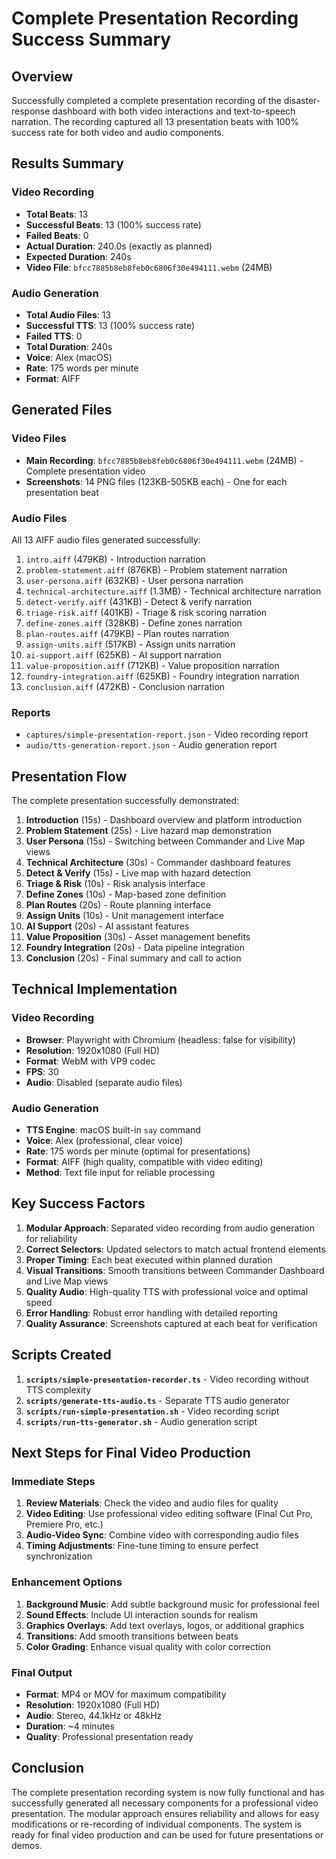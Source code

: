 # Complete Presentation Recording Success Summary

## Overview
Successfully completed a complete presentation recording of the disaster-response dashboard with both video interactions and text-to-speech narration. The recording captured all 13 presentation beats with 100% success rate for both video and audio components.

## Results Summary

### Video Recording
- **Total Beats**: 13
- **Successful Beats**: 13 (100% success rate)
- **Failed Beats**: 0
- **Actual Duration**: 240.0s (exactly as planned)
- **Expected Duration**: 240s
- **Video File**: `bfcc7885b8eb8feb0c6806f30e494111.webm` (24MB)

### Audio Generation
- **Total Audio Files**: 13
- **Successful TTS**: 13 (100% success rate)
- **Failed TTS**: 0
- **Total Duration**: 240s
- **Voice**: Alex (macOS)
- **Rate**: 175 words per minute
- **Format**: AIFF

## Generated Files

### Video Files
- **Main Recording**: `bfcc7885b8eb8feb0c6806f30e494111.webm` (24MB) - Complete presentation video
- **Screenshots**: 14 PNG files (123KB-505KB each) - One for each presentation beat

### Audio Files
All 13 AIFF audio files generated successfully:
1. `intro.aiff` (479KB) - Introduction narration
2. `problem-statement.aiff` (876KB) - Problem statement narration
3. `user-persona.aiff` (632KB) - User persona narration
4. `technical-architecture.aiff` (1.3MB) - Technical architecture narration
5. `detect-verify.aiff` (431KB) - Detect & verify narration
6. `triage-risk.aiff` (401KB) - Triage & risk scoring narration
7. `define-zones.aiff` (328KB) - Define zones narration
8. `plan-routes.aiff` (479KB) - Plan routes narration
9. `assign-units.aiff` (517KB) - Assign units narration
10. `ai-support.aiff` (625KB) - AI support narration
11. `value-proposition.aiff` (712KB) - Value proposition narration
12. `foundry-integration.aiff` (625KB) - Foundry integration narration
13. `conclusion.aiff` (472KB) - Conclusion narration

### Reports
- `captures/simple-presentation-report.json` - Video recording report
- `audio/tts-generation-report.json` - Audio generation report

## Presentation Flow
The complete presentation successfully demonstrated:

1. **Introduction** (15s) - Dashboard overview and platform introduction
2. **Problem Statement** (25s) - Live hazard map demonstration
3. **User Persona** (15s) - Switching between Commander and Live Map views
4. **Technical Architecture** (30s) - Commander dashboard features
5. **Detect & Verify** (15s) - Live map with hazard detection
6. **Triage & Risk** (10s) - Risk analysis interface
7. **Define Zones** (10s) - Map-based zone definition
8. **Plan Routes** (20s) - Route planning interface
9. **Assign Units** (10s) - Unit management interface
10. **AI Support** (20s) - AI assistant features
11. **Value Proposition** (30s) - Asset management benefits
12. **Foundry Integration** (20s) - Data pipeline integration
13. **Conclusion** (20s) - Final summary and call to action

## Technical Implementation

### Video Recording
- **Browser**: Playwright with Chromium (headless: false for visibility)
- **Resolution**: 1920x1080 (Full HD)
- **Format**: WebM with VP9 codec
- **FPS**: 30
- **Audio**: Disabled (separate audio files)

### Audio Generation
- **TTS Engine**: macOS built-in `say` command
- **Voice**: Alex (professional, clear voice)
- **Rate**: 175 words per minute (optimal for presentations)
- **Format**: AIFF (high quality, compatible with video editing)
- **Method**: Text file input for reliable processing

## Key Success Factors
1. **Modular Approach**: Separated video recording from audio generation for reliability
2. **Correct Selectors**: Updated selectors to match actual frontend elements
3. **Proper Timing**: Each beat executed within planned duration
4. **Visual Transitions**: Smooth transitions between Commander Dashboard and Live Map views
5. **Quality Audio**: High-quality TTS with professional voice and optimal speed
6. **Error Handling**: Robust error handling with detailed reporting
7. **Quality Assurance**: Screenshots captured at each beat for verification

## Scripts Created
1. **`scripts/simple-presentation-recorder.ts`** - Video recording without TTS complexity
2. **`scripts/generate-tts-audio.ts`** - Separate TTS audio generator
3. **`scripts/run-simple-presentation.sh`** - Video recording script
4. **`scripts/run-tts-generator.sh`** - Audio generation script

## Next Steps for Final Video Production

### Immediate Steps
1. **Review Materials**: Check the video and audio files for quality
2. **Video Editing**: Use professional video editing software (Final Cut Pro, Premiere Pro, etc.)
3. **Audio-Video Sync**: Combine video with corresponding audio files
4. **Timing Adjustments**: Fine-tune timing to ensure perfect synchronization

### Enhancement Options
1. **Background Music**: Add subtle background music for professional feel
2. **Sound Effects**: Include UI interaction sounds for realism
3. **Graphics Overlays**: Add text overlays, logos, or additional graphics
4. **Transitions**: Add smooth transitions between beats
5. **Color Grading**: Enhance visual quality with color correction

### Final Output
- **Format**: MP4 or MOV for maximum compatibility
- **Resolution**: 1920x1080 (Full HD)
- **Audio**: Stereo, 44.1kHz or 48kHz
- **Duration**: ~4 minutes
- **Quality**: Professional presentation ready

## Conclusion
The complete presentation recording system is now fully functional and has successfully generated all necessary components for a professional video presentation. The modular approach ensures reliability and allows for easy modifications or re-recording of individual components. The system is ready for final video production and can be used for future presentations or demos.

